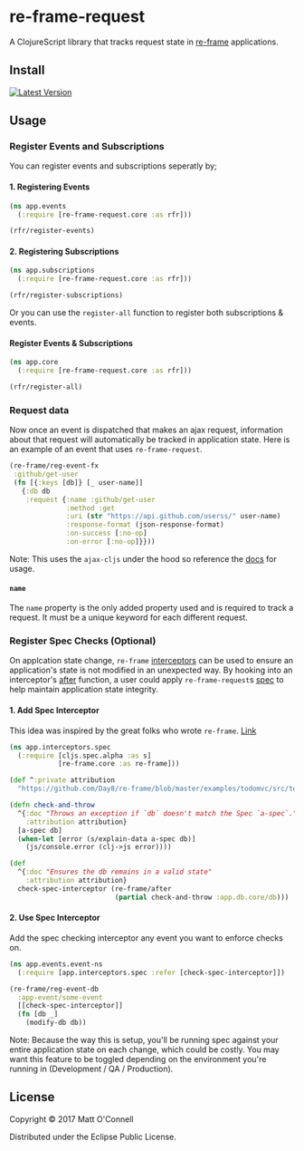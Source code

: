# re-frame-request

A ClojureScript library that tracks request state in [re-frame](https://github.com/Day8/re-frame) applications.

## Install

[![Latest Version](http://clojars.org/re-frame-request/latest-version.svg)](http://clojars.org/re-frame-request)

## Usage

### Register Events and Subscriptions

You can register events and subscriptions seperatly by;

#### 1. Registering Events

```cljs
(ns app.events
  (:require [re-frame-request.core :as rfr]))

(rfr/register-events)
```

#### 2. Registering Subscriptions

```cljs
(ns app.subscriptions
  (:require [re-frame-request.core :as rfr]))

(rfr/register-subscriptions)
```

Or you can use the `register-all` function to register both subscriptions & events.

#### Register Events & Subscriptions

```cljs
(ns app.core
  (:require [re-frame-request.core :as rfr]))

(rfr/register-all)
```

### Request data

Now once an event is dispatched that makes an ajax request, information about that request will automatically be tracked in application state. Here is an example of an event that uses `re-frame-request`.

```cljs
(re-frame/reg-event-fx
 :github/get-user
 (fn [{:keys [db]} [_ user-name]]
   {:db db
    :request {:name :github/get-user
              :method :get
              :uri (str "https://api.github.com/userss/" user-name)
              :response-format (json-response-format)
              :on-success [:no-op]
              :on-error [:no-op]}}))
```

Note: This uses the `ajax-cljs` under the hood so reference the [docs](https://github.com/JulianBirch/cljs-ajax) for usage.

#### `name`

The `name` property is the only added property used and is required to track a request. It must be a unique keyword for each different request.

### Register Spec Checks (Optional)

On applcation state change, `re-frame` [interceptors](https://github.com/Day8/re-frame/blob/master/docs/Interceptors.md) can be used to ensure an application's state is not modified in an unexpected way. By hooking into an interceptor's [after](https://github.com/Day8/re-frame/blob/master/docs/Interceptors.md#executing-a-chain) function, a user could apply `re-frame-request`s [spec](https://clojure.org/guides/spec) to help maintain application state integrity.

#### 1. Add Spec Interceptor

This idea was inspired by the great folks who wrote `re-frame`. [Link](https://github.com/Day8/re-frame/blob/master/examples/todomvc/src/todomvc/events.cljs#L9)

```cljs
(ns app.interceptors.spec
  (:require [cljs.spec.alpha :as s]
            [re-frame.core :as re-frame]))

(def ^:private attribution
  "https://github.com/Day8/re-frame/blob/master/examples/todomvc/src/todomvc")

(defn check-and-throw
  ^{:doc "Throws an exception if `db` doesn't match the Spec `a-spec`."
    :attribution attribution}
  [a-spec db]
  (when-let [error (s/explain-data a-spec db)]
    (js/console.error (clj->js error))))

(def
  ^{:doc "Ensures the db remains in a valid state"
    :attribution attribution}
  check-spec-interceptor (re-frame/after
                          (partial check-and-throw :app.db.core/db)))
```

#### 2. Use Spec Interceptor

Add the spec checking interceptor any event you want to enforce checks on.

```cljs
(ns app.events.event-ns
  (:require [app.interceptors.spec :refer [check-spec-interceptor]])

(re-frame/reg-event-db
  :app-event/some-event
  [[check-spec-interceptor]]
  (fn [db _]
    (modify-db db))
```

Note: Because the way this is setup, you'll be running spec against your entire application state on each change, which could be costly. You may want this feature to be toggled depending on the environment you're running in (Development / QA / Production).

## License

Copyright © 2017 Matt O'Connell

Distributed under the Eclipse Public License.
